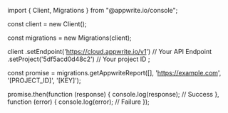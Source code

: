 import { Client, Migrations } from "@appwrite.io/console";

const client = new Client();

const migrations = new Migrations(client);

client
    .setEndpoint('https://cloud.appwrite.io/v1') // Your API Endpoint
    .setProject('5df5acd0d48c2') // Your project ID
;

const promise = migrations.getAppwriteReport([], 'https://example.com', '[PROJECT_ID]', '[KEY]');

promise.then(function (response) {
    console.log(response); // Success
}, function (error) {
    console.log(error); // Failure
});